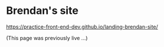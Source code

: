 # Brendan's site

https://practice-front-end-dev.github.io/landing-brendan-site/

(This page was previously live ...)
